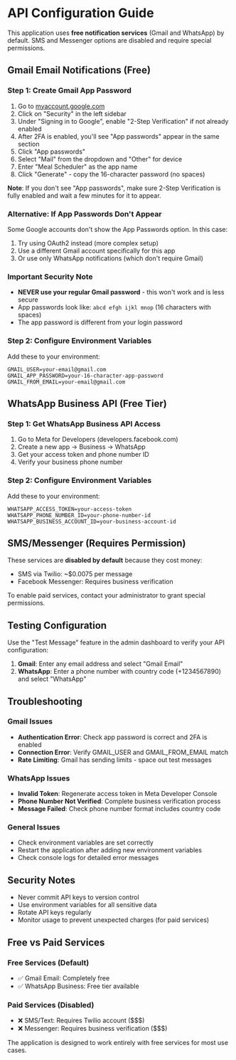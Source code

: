 # API Configuration Guide

This application uses **free notification services** (Gmail and WhatsApp) by default. SMS and Messenger options are disabled and require special permissions.

## Gmail Email Notifications (Free)

### Step 1: Create Gmail App Password
1. Go to [myaccount.google.com](https://myaccount.google.com)
2. Click on "Security" in the left sidebar
3. Under "Signing in to Google", enable "2-Step Verification" if not already enabled
4. After 2FA is enabled, you'll see "App passwords" appear in the same section
5. Click "App passwords"
6. Select "Mail" from the dropdown and "Other" for device
7. Enter "Meal Scheduler" as the app name
8. Click "Generate" - copy the 16-character password (no spaces)

**Note**: If you don't see "App passwords", make sure 2-Step Verification is fully enabled and wait a few minutes for it to appear.

### Alternative: If App Passwords Don't Appear
Some Google accounts don't show the App Passwords option. In this case:
1. Try using OAuth2 instead (more complex setup)
2. Use a different Gmail account specifically for this app
3. Or use only WhatsApp notifications (which don't require Gmail)

### Important Security Note
- **NEVER use your regular Gmail password** - this won't work and is less secure
- App passwords look like: `abcd efgh ijkl mnop` (16 characters with spaces)
- The app password is different from your login password

### Step 2: Configure Environment Variables
Add these to your environment:
```
GMAIL_USER=your-email@gmail.com
GMAIL_APP_PASSWORD=your-16-character-app-password
GMAIL_FROM_EMAIL=your-email@gmail.com
```

## WhatsApp Business API (Free Tier)

### Step 1: Get WhatsApp Business API Access
1. Go to Meta for Developers (developers.facebook.com)
2. Create a new app → Business → WhatsApp
3. Get your access token and phone number ID
4. Verify your business phone number

### Step 2: Configure Environment Variables
Add these to your environment:
```
WHATSAPP_ACCESS_TOKEN=your-access-token
WHATSAPP_PHONE_NUMBER_ID=your-phone-number-id
WHATSAPP_BUSINESS_ACCOUNT_ID=your-business-account-id
```

## SMS/Messenger (Requires Permission)

These services are **disabled by default** because they cost money:
- SMS via Twilio: ~$0.0075 per message
- Facebook Messenger: Requires business verification

To enable paid services, contact your administrator to grant special permissions.

## Testing Configuration

Use the "Test Message" feature in the admin dashboard to verify your API configuration:

1. **Gmail**: Enter any email address and select "Gmail Email"
2. **WhatsApp**: Enter a phone number with country code (+1234567890) and select "WhatsApp"

## Troubleshooting

### Gmail Issues
- **Authentication Error**: Check app password is correct and 2FA is enabled
- **Connection Error**: Verify GMAIL_USER and GMAIL_FROM_EMAIL match
- **Rate Limiting**: Gmail has sending limits - space out test messages

### WhatsApp Issues
- **Invalid Token**: Regenerate access token in Meta Developer Console
- **Phone Number Not Verified**: Complete business verification process
- **Message Failed**: Check phone number format includes country code

### General Issues
- Check environment variables are set correctly
- Restart the application after adding new environment variables
- Check console logs for detailed error messages

## Security Notes

- Never commit API keys to version control
- Use environment variables for all sensitive data
- Rotate API keys regularly
- Monitor usage to prevent unexpected charges (for paid services)

## Free vs Paid Services

### Free Services (Default)
- ✅ Gmail Email: Completely free
- ✅ WhatsApp Business: Free tier available

### Paid Services (Disabled)
- ❌ SMS/Text: Requires Twilio account ($$$)
- ❌ Messenger: Requires business verification ($$$)

The application is designed to work entirely with free services for most use cases.